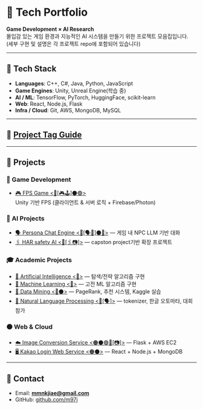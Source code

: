 # 🧠 Tech Portfolio
**Game Development × AI Research**  
몰입감 있는 게임 환경과 지능적인 AI 시스템을 만들기 위한 프로젝트 모음집입니다.  
(세부 구현 및 설명은 각 프로젝트 repo에 포함되어 있습니다)

---

## 🧰 Tech Stack
- **Languages**: C++, C#, Java, Python, JavaScript  
- **Game Engines**: Unity, Unreal Engine(학습 중)  
- **AI / ML**: TensorFlow, PyTorch, HuggingFace, scikit-learn  
- **Web**: React, Node.js, Flask  
- **Infra / Cloud**: Git, AWS, MongoDB, MySQL  


---
## 🔖 [Project Tag Guide](guides/README.md)



---
## 🚀 Projects

### 🔷 Game Development
- [🎮 FPS Game <🔷[🎮🕹]⚫🟢>](https://github.com/m97j/fpsgame)  
  Unity 기반 FPS (클라이언트 & 서버 로직 + Firebase/Photon)

### 🔴 AI Projects
- [🗣 Persona Chat Engine <🔴[🗣🎨]⚫🔷>](https://github.com/m97j/persona-chat-engine) — 게임 내 NPC LLM 기반 대화
- [🖇 HAR safety AI <🔴[🖇📷]>](https://github.com/m97j/har-safety-ai) — capston project기반 확장 프로젝트

### 🎓 Academic Projects  
- [📘 Artificial Intelligence <🔴>](https://github.com/m97j/pacman-ai) — 탐색/전략 알고리즘 구현  
- [📘 Machine Learning <🔴>](https://github.com/m97j/ml-assignments) — 고전 ML 알고리즘 구현  
- [📘 Data Mining <🔴⚫>](https://github.com/m97j/dm-assignments) — PageRank, 추천 시스템, Kaggle 실습  
- [📘 Natural Language Processing <🔴[🗣]>](https://github.com/m97j/nlp-assignments) — tokenizer, 한글 오토마타, 대회 참가  

### 🟠 Web & Cloud
- [☁️ Image Conversion Service <🟠⚫🟢🔴[📷]>](https://github.com/m97j/cloudapp) — Flask + AWS EC2  
- [🖥️ Kakao Login Web Service <🟠⚫>](https://github.com/m97j/WSD4_kakao_login_auth) — React + Node.js + MongoDB  

---

## 📩 Contact
- Email: **mmnkjiae@gmail.com**  
- GitHub: [github.com/m97j](https://github.com/m97j)  
